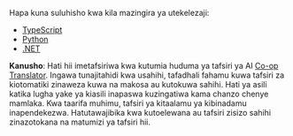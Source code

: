<!--
CO_OP_TRANSLATOR_METADATA:
{
  "original_hash": "9932d8c613363683e40b6215a35a709c",
  "translation_date": "2025-05-17T10:36:28+00:00",
  "source_file": "03-GettingStarted/03-llm-client/solution/README.md",
  "language_code": "sw"
}
-->
Hapa kuna suluhisho kwa kila mazingira ya utekelezaji:

- [TypeScript](./typescript/README.md)
- [Python](./python/README.md)
- [.NET](./dotnet/README.md)

**Kanusho**: 
Hati hii imetafsiriwa kwa kutumia huduma ya tafsiri ya AI [Co-op Translator](https://github.com/Azure/co-op-translator). Ingawa tunajitahidi kwa usahihi, tafadhali fahamu kuwa tafsiri za kiotomatiki zinaweza kuwa na makosa au kutokuwa sahihi. Hati ya asili katika lugha yake ya kiasili inapaswa kuzingatiwa kama chanzo chenye mamlaka. Kwa taarifa muhimu, tafsiri ya kitaalamu ya kibinadamu inapendekezwa. Hatutawajibika kwa kutoelewana au tafsiri zisizo sahihi zinazotokana na matumizi ya tafsiri hii.